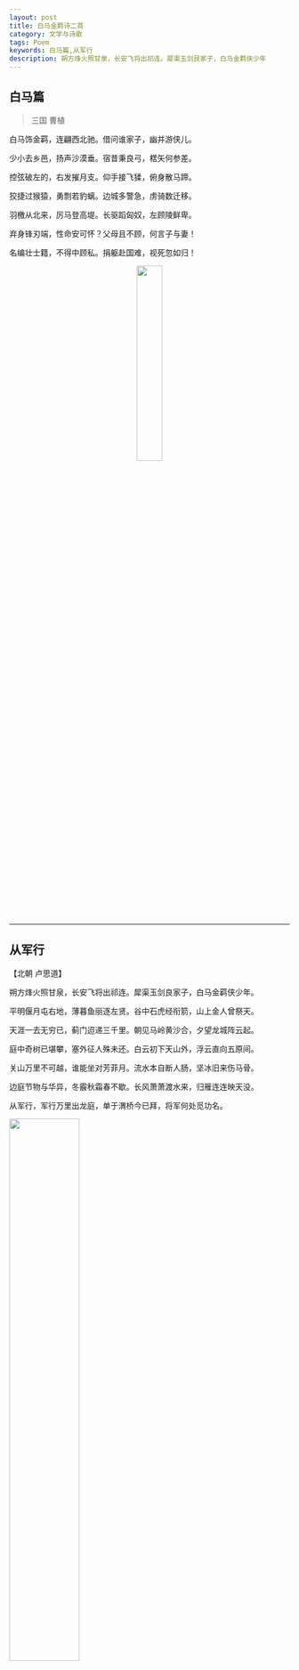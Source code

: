 ```yaml
---
layout: post
title: 白马金羁诗二首
category: 文学与诗歌
tags: Poem
keywords: 白马篇,从军行
description: 朔方烽火照甘泉，长安飞将出祁连。犀渠玉剑艮家子，白马金羁侠少年
---
```


## 白马篇

> 三国 曹植



  
白马饰金羁，连翩西北驰。借问谁家子，幽并游侠儿。

少小去乡邑，扬声沙漠垂。宿昔秉良弓，楛矢何参差。

控弦破左的，右发摧月支。仰手接飞猱，俯身散马蹄。

狡捷过猴猿，勇剽若豹螭。边城多警急，虏骑数迁移。

羽檄从北来，厉马登高堤。长驱蹈匈奴，左顾陵鲜卑。

弃身锋刃端，性命安可怀？父母且不顾，何言子与妻！

名编壮士籍，不得中顾私。捐躯赴国难，视死忽如归！


<center>
<img src="https://fzuo.github.io/assets/img/20170909023653716.jpg" width="30%" height="30%">
</center>

--------------------------------------

## 从军行

【北朝 卢思道】


朔方烽火照甘泉，长安飞将出祁连。犀渠玉剑良家子，白马金羁侠少年。

平明偃月屯右地，薄暮鱼丽逐左贤。谷中石虎经衔箭，山上金人曾祭天。

天涯一去无穷已，蓟门迢递三千里。朝见马岭黄沙合，夕望龙城阵云起。

庭中奇树已堪攀，塞外征人殊未还。白云初下天山外，浮云直向五原间。

关山万里不可越，谁能坐对芳菲月。流水本自断人肠，坚冰旧来伤马骨。

边庭节物与华异，冬霰秋霜春不歇。长风萧萧渡水来，归雁连连映天没。

从军行，军行万里出龙庭，单于渭桥今已拜，将军何处觅功名。




<img src="https://fzuo.github.io/assets/img/20170909023248099.png" width="50%" height="50%">

<span style="color:blue">（本文完）</span>
